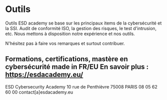 # Outils
 Outils ESD academy se base sur les principaux items de la cybersécurité et la SSI.
 Audit de conformité ISO, la gestion des risques, le test d'intrusion, etc.
 Nous mettons à disposition notre expérience et nos outils.
 
 N'hésitez pas à faire vos remarques et surtout contribuer.
 
Formations, certifications, mastère en cybersécurité made in FR/EU
En savoir plus : https://esdacademy.eu/
-------------------------------------------------------------------------------------------------------------
ESD Cybersecurity Academy
10 rue de Penthièvre  75008 PARIS
08 05 62 60 00
contact[a]esdacademy.eu

 
 
